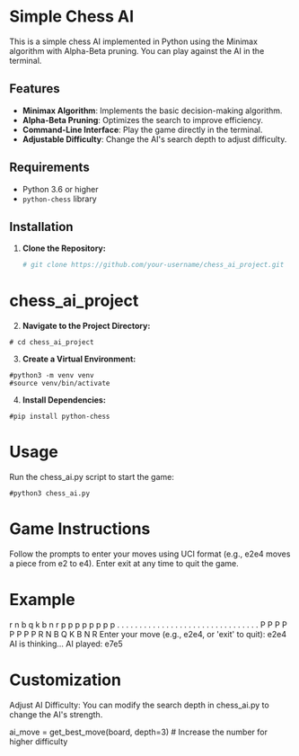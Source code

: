 # Simple Chess AI

This is a simple chess AI implemented in Python using the Minimax algorithm with Alpha-Beta pruning. You can play against the AI in the terminal.

## Features

- **Minimax Algorithm**: Implements the basic decision-making algorithm.
- **Alpha-Beta Pruning**: Optimizes the search to improve efficiency.
- **Command-Line Interface**: Play the game directly in the terminal.
- **Adjustable Difficulty**: Change the AI's search depth to adjust difficulty.

## Requirements

- Python 3.6 or higher
- `python-chess` library

## Installation

1. **Clone the Repository:**

   ```bash
   # git clone https://github.com/your-username/chess_ai_project.git

   ```
# chess_ai_project

2. **Navigate to the Project Directory:**
```
# cd chess_ai_project
```

3. **Create a Virtual Environment:**
```
#python3 -m venv venv
#source venv/bin/activate
```

4. **Install Dependencies:**
```
#pip install python-chess
```
# Usage
Run the chess_ai.py script to start the game:
```
#python3 chess_ai.py
```
# Game Instructions
Follow the prompts to enter your moves using UCI format (e.g., e2e4 moves a piece from e2 to e4).
Enter exit at any time to quit the game.


# Example
r n b q k b n r
p p p p p p p p
. . . . . . . .
. . . . . . . .
. . . . . . . .
. . . . . . . .
P P P P P P P P
R N B Q K B N R
Enter your move (e.g., e2e4, or 'exit' to quit): e2e4
AI is thinking...
AI played: e7e5

# Customization
Adjust AI Difficulty: You can modify the search depth in chess_ai.py to change the AI's strength.

ai_move = get_best_move(board, depth=3)  # Increase the number for higher difficulty
